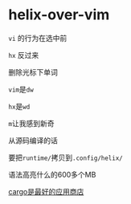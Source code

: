 # helix-over-vim

`vi` 的行为在选中前

`hx` 反过来

删除光标下单词

`vim`是`dw`

`hx`是`wd`

`m`让我感到新奇

从源码编译的话

要把`runtime/`拷贝到`.config/helix/`

语法高亮什么的600多个MB

[cargo是最好的应用商店](https://docs.helix-editor.com/install.html)

